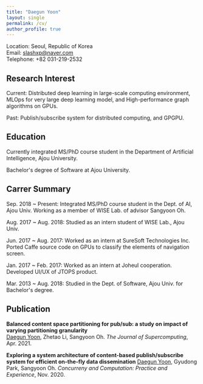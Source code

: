 ```yaml
---
title: "Daegun Yoon"
layout: single
permalink: /cv/
author_profile: true
---
```


Location: Seoul, Republic of Korea  
Email: slashxp@naver.com  
Telephone: +82 031-219-2532  

Research Interest
---
Current: Distributed deep learning in large-scale computing environment, MLOps for very large deep learning model, and High-performance graph algorithms on GPUs.  

Past: Publish/subscribe system for distributed computing, and GPGPU.

Education
---
Currently integrated MS/PhD course student in the Department of Artificial Intelligence, Ajou University.  

Bachelor's degree of Software at Ajou University.  

Carrer Summary
---
Sep. 2018 ~ Present: Integrated MS/PhD course student in the Dept. of AI, Ajou Univ. Working as a member of WISE Lab. of advisor Sangyoon Oh.  

Aug. 2017 ~ Aug. 2018: Studied as an intern student of WISE Lab., Ajou Univ.  

Jun. 2017 ~ Aug. 2017: Worked as an intern at SureSoft Technologies Inc. Ported Caffe source code on GPUs to classify the elements of navigation screen.  

Jan. 2017 ~ Feb. 2017: Worked as an intern at Joheul cooperation. Developed UI/UX of JTOPS product.  

Mar. 2013 ~ Aug. 2018: Studied in the Dept. of Software, Ajou Univ. for Bachelor's degree.  

Publication
---
**Balanced content space partitioning for pub/sub: a study on impact of varying partitioning granularity**  
<u>Daegun Yoon</u>, Zhetao Li, Sangyoon Oh. *The Journal of Supercomputing*, Apr. 2021.  

**Exploring a system architecture of content-based publish/subscribe system for efficient on-the-fly data dissemination**
<u>Daegun Yoon</u>, Gyudong Park, Sangyoon Oh. *Concurreny and Computation: Practice and Experience*, Nov. 2020.  
